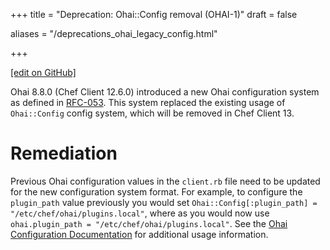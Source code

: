 +++
title = "Deprecation: Ohai::Config removal (OHAI-1)"
draft = false

aliases = "/deprecations_ohai_legacy_config.html"


  
    
    
    
    
+++    

[\[edit on
GitHub\]](https://github.com/chef/chef-web-docs/blob/master/chef_master/source/deprecations_ohai_legacy_config.rst)

<meta name="robots" content="noindex">

Ohai 8.8.0 (Chef Client 12.6.0) introduced a new Ohai configuration
system as defined in
[RFC-053](https://github.com/chef/chef-rfc/blob/master/rfc053-ohai-config.md).
This system replaced the existing usage of `Ohai::Config` config system,
which will be removed in Chef Client 13.

Remediation
===========

Previous Ohai configuration values in the `client.rb` file need to be
updated for the new configuration system format. For example, to
configure the `plugin_path` value previously you would set
`Ohai::Config[:plugin_path] = "/etc/chef/ohai/plugins.local"`, where as
you would now use `ohai.plugin_path = "/etc/chef/ohai/plugins.local"`.
See the [Ohai Configuration
Documentation](/ohai.html#ohai-settings-in-client-rb) for additional
usage information.
